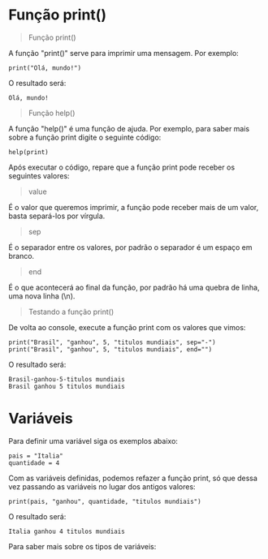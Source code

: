 # Função print()

> Função print()

A função "print()" serve para imprimir uma mensagem. Por exemplo:

```
print("Olá, mundo!")
```

O resultado será: 

```
Olá, mundo!
```

> Função help()

A função "help()" é uma função de ajuda. Por exemplo, para saber mais sobre a função print digite o seguinte código:

```
help(print)
```

Após executar o código, repare que a função print pode receber os seguintes valores: 

>value 

É o valor que queremos imprimir, a função pode receber mais de um valor, basta separá-los por vírgula.

> sep 

É o separador entre os valores, por padrão o separador é um espaço em branco.

> end 

É o que acontecerá ao final da função, por padrão há uma quebra de linha, uma nova linha (\n).

>Testando a função print()

De volta ao console, execute a função print com os valores que vimos:

```
print("Brasil", "ganhou", 5, "titulos mundiais", sep="-")
print("Brasil", "ganhou", 5, "titulos mundiais", end="")
```

O resultado será: 

```
Brasil-ganhou-5-titulos mundiais
Brasil ganhou 5 titulos mundiais
```

# Variáveis

Para definir uma variável siga os exemplos abaixo:

```
pais = "Italia"
quantidade = 4
```

Com as variáveis definidas, podemos refazer a função print, só que dessa vez passando as variáveis no lugar dos antigos valores:

```
print(pais, "ganhou", quantidade, "titulos mundiais")
```

O resultado será:

```
Italia ganhou 4 titulos mundiais
```
Para saber mais sobre os tipos de variáveis:


